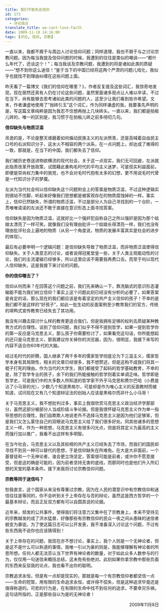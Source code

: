 ```yaml
---
title: 我们不能失去信仰
id: 173
categories:
  - 评论观点
translate_title: we-cant-lose-faith
date: 2009-11-10 14:16:00
tags: [评论, 信仰, 宗教]
---
```


一直以来，我都不屑于与周边人讨论信仰问题；同样道理，我也不屑于与之讨论宗教问题。因为每当我提及信仰问题的时候，我遭到的往往是类似的嘲讽——“都什么年代了，还谈这个！”；每当我谈及宗教问题，我遭到的将是诸如此类的质疑——“想不到你这么迷信！”鉴于当下的中国已经将这两个严肃的问题儿戏化，我似乎也就找不到理由纠缠在这些问题上面。

昨天看了一篇博文《我们的信仰在哪里？》，作者反复提及这些词汇，我惊奇地发现，现在居然还真有人仍在讨论这些问题，虽然里面诸多观点让人难以卒读，不过在当下，尚有能够去思考诸如此类的问题的人，这至少让我们看到些许希望。文末，作者谦虚地使用了“抛砖引玉”这个词汇，作为同样谦虚的我，我要事先声明的是，写这篇文章纯粹是因为我忍不住想再抛上几块砖头。一直以来，我们都是拍板儿砖的，唯一的区别是，我习惯于在拍板儿砖之前多唠叨几句。

**信仰缺失与物质泛滥**

吊诡的是，不论是整天琢磨着如何煽动民族主义的左派愤青，还是高喊着自由民主口号的右派知识分子，这水火不相容的两个派系，在一点问题上，却达成了难得的一致，那就是，在当下的中国，我们都失去了信仰。

我们被历史卷送进物欲横流的现代社会，关于这一点现实，我们无可回避，左派就此指责改革开放政策，试图藉此重构毛时代的平均主义迷梦，可是现实利益面前，即便是崇尚权力集中的我党，也不会对毛时代抱有太多的幻想，更不用说毛时代曾是一代知识分子的梦魇。

左派为当代社会何以信仰缺失这个问题附会上的答案是物质泛滥，不过这种逻辑实则很站不住脚，听起来好像我们思想都是被客观存在的物质腐蚀掉的一样。事实上，信仰已然缺失，所谓的物质泛滥，不过是部分人为自己寻找到的一个台阶，一贯唯唯诺诺的左派还不敢于直接在意识形态上面寻找答案。

信仰缺失是因为物质泛滥，这就好比一个强奸犯自称自己之所以强奸是因为那个姑娘太漂亮了一样可笑。就像我们没有理由批评一个姑娘长得漂亮一样，我们也没有理由批评社会上遍地的物质（从另一个角度说，物质的发展丰富其实是社会的进步的体现）。

最后有必要申明一个逻辑问题：是信仰缺失导致了物质泛滥，而非物质泛滥使得信仰缺失。关于人类意志的讨论，或者说得冠冕堂皇一些，关于人类主观能动性的讨论，我们的主流灌输已经够多，所以这里应该不需要我再费口舌。而至于何以现代人信仰缺失，这是我接下来讨论的问题。

**你的信仰哪去了？**

信仰从何而来？在回答这个问题之前，我们先来确认一下，靠洗脑式的意识形态灌输能不能为我们树立信仰？事实上这个问题此刻已经没有分析的必要了，如果答案是肯定的话，那么现在的我们都应该是有着坚定的共产主义信仰的孩子！不幸的是我们都不是这样的“好孩子”，如此一批生动的反面案例至少教育我们的官方，传统的填鸭式宣传教育已经失去了其功用。

我没有兴趣去探讨什么样的教育更适合我们，但是我拥有足够的权利去质疑某种教育方式的合理性。谈到了信仰问题，我们似乎不得不提到哲学，如果一提到哲学你的第一反应是马克思主义，那么孩子你需要检讨了，如果看完这句话，你所能想起的还只是马克思主义，那我建议你关掉你的浏览器，因为，很明显，我接下来写的内容不适合你60年代的大脑。

经过毛时代的折腾，国人继承了两千多年的儒家哲学彻底沦为下三滥主义，儒家哲学本身有其局限性，相关的文章已经很多，我不想赘述，但是这构不成我们将其一棍子打死的理由。作为当代的大学生，我们都接受了起码的哲学基础教育，不幸的是，除了哲学专业的孩子，余下的我们所能接触的哲学则着实单调乏味。哲学即是哲学史，可是我们中的大多数人所知道的哲学家不外乎马克思和费尔巴哈（小费是沾了小马哥的光），少数几个知道黑格尔，可是却是作为唯心主义的反面教材而被知道，试问现在又有几个知道辩证法的创始人应该是黑格尔而非什么小马哥！

关于马克思主义，我不想批判过多，事实上我很欣赏马克思主义政治经济学那部分，虽然这部分被部分人当成阶级斗争论据。但是我很怀疑马克思主义作为单一指导思想的合理性，我们自欺欺人地说老外不选择马克思主义是因为他们足够笨，但是我们又怎么蒙住自己的双眼说马克思主义给了我们很多好处。同其他诸多的思想主义一样，作为一种思想，马克思主义有很多闪光点，但是将其定义为最高的主义而强行加以推广，我看不出这样有多明智。

在当今社会，马克思主义以及其标榜的共产主义已经失去了市场，而我们的国民却寻找不到另一种可以替代的思想，于是信仰缺失在所难免。在大是大非面前，一个基督徒和一个无神论者，谁会更立场坚定，答案很可能是前者，或许你不愿意接受，但是这的确是可能的，因为前者坚持无害的底线，而那同时也是他们升入所幻想的天堂的基本条件。接下来我将讨论宗教信仰问题。

**宗教等同于迷信吗？**

恕我直言，这个国家从来没有尊重过宗教，因为在人民的潜意识中有宗教信仰和迷信往往是等同的，你不会听到关于上帝存在与否的辩论，虽然这是西方哲学的一个最基本辩论，而且正反双方都有可以自圆其说的论据。

近年来，频发的公共事件，使得我们将注意力又集中在了宗教身上，本来不受待见的宗教越发的成了洪水猛兽，好像那些有宗教信仰的民众一夜之间从愚昧的迷信者蜕变为暴徒。为了使这篇日志可以公开发表，我不准备深入讨论这个问题，不过有些东西我不说你也应该猜得到！

关于上帝存在的问题，我现在亦不想讨论，事实上，我个人则是一个无神论者，但是这不是什么可以称道的事情，我唯一引以为豪的则是，我能够理解有神论者的所思所想。任何人都无法否认当下世界有神论者的数量，对于如此众多人数参与的行为，仅仅用一句迷信来概括总结，这未免有些绝对。此刻如果你拿宗教中那些负面的东西来反驳我的论点，我也看不出你的聪明。

宗教追求永恒，但是有一点却是现实的，那就是每一个有宗教信仰者都坚信一点——生命的短暂，用有限的生命追求永恒，或许得不偿失，但是这种追求毕竟还是值得称道的。可悲的行为是，在有限的生命中找不到任何的追求，不要幸灾乐祸，这句话所指的，正是那些自以为是的无神论者！

<p align="right">2009年11月8日</p>